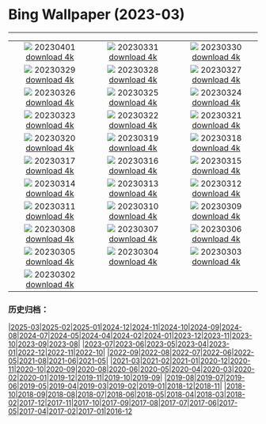 # Bing Wallpaper (2023-03)
**************
| | | |
| :----: | :----: | :----: |
| ![](https://www.bing.com/th?id=OHR.FrogMonth_IT-IT3655283450_1920x1080.jpg) 20230401 [download 4k](https://www.bing.com/th?id=OHR.FrogMonth_IT-IT3655283450_UHD.jpg) | ![](https://www.bing.com/th?id=OHR.SteyrRiver_IT-IT3416305819_1920x1080.jpg) 20230331 [download 4k](https://www.bing.com/th?id=OHR.SteyrRiver_IT-IT3416305819_UHD.jpg) | ![](https://www.bing.com/th?id=OHR.PeacockFeathers_IT-IT3031908961_1920x1080.jpg) 20230330 [download 4k](https://www.bing.com/th?id=OHR.PeacockFeathers_IT-IT3031908961_UHD.jpg) |
| ![](https://www.bing.com/th?id=OHR.NuzzleManatee_IT-IT0566309775_1920x1080.jpg) 20230329 [download 4k](https://www.bing.com/th?id=OHR.NuzzleManatee_IT-IT0566309775_UHD.jpg) | ![](https://www.bing.com/th?id=OHR.MWDolomites_IT-IT9623800923_1920x1080.jpg) 20230328 [download 4k](https://www.bing.com/th?id=OHR.MWDolomites_IT-IT9623800923_UHD.jpg) | ![](https://www.bing.com/th?id=OHR.NYCClouds_IT-IT2520444146_1920x1080.jpg) 20230327 [download 4k](https://www.bing.com/th?id=OHR.NYCClouds_IT-IT2520444146_UHD.jpg) |
| ![](https://www.bing.com/th?id=OHR.WildAnza_IT-IT5465335805_1920x1080.jpg) 20230326 [download 4k](https://www.bing.com/th?id=OHR.WildAnza_IT-IT5465335805_UHD.jpg) | ![](https://www.bing.com/th?id=OHR.BasilicaAssisi_IT-IT3784069099_1920x1080.jpg) 20230325 [download 4k](https://www.bing.com/th?id=OHR.BasilicaAssisi_IT-IT3784069099_UHD.jpg) | ![](https://www.bing.com/th?id=OHR.TeatroFenice_IT-IT3199655399_1920x1080.jpg) 20230324 [download 4k](https://www.bing.com/th?id=OHR.TeatroFenice_IT-IT3199655399_UHD.jpg) |
| ![](https://www.bing.com/th?id=OHR.CloudsPatagonia_IT-IT3153567067_1920x1080.jpg) 20230323 [download 4k](https://www.bing.com/th?id=OHR.CloudsPatagonia_IT-IT3153567067_UHD.jpg) | ![](https://www.bing.com/th?id=OHR.LakePowellAerial_IT-IT2849674803_1920x1080.jpg) 20230322 [download 4k](https://www.bing.com/th?id=OHR.LakePowellAerial_IT-IT2849674803_UHD.jpg) | ![](https://www.bing.com/th?id=OHR.ColourDay_IT-IT1156012517_1920x1080.jpg) 20230321 [download 4k](https://www.bing.com/th?id=OHR.ColourDay_IT-IT1156012517_UHD.jpg) |
| ![](https://www.bing.com/th?id=OHR.PurpleCrocus_IT-IT0814790503_1920x1080.jpg) 20230320 [download 4k](https://www.bing.com/th?id=OHR.PurpleCrocus_IT-IT0814790503_UHD.jpg) | ![](https://www.bing.com/th?id=OHR.BarnOwlWinter_IT-IT0593848383_1920x1080.jpg) 20230319 [download 4k](https://www.bing.com/th?id=OHR.BarnOwlWinter_IT-IT0593848383_UHD.jpg) | ![](https://www.bing.com/th?id=OHR.MarsTars_IT-IT0079292622_1920x1080.jpg) 20230318 [download 4k](https://www.bing.com/th?id=OHR.MarsTars_IT-IT0079292622_UHD.jpg) |
| ![](https://www.bing.com/th?id=OHR.BallyvooneyCove_IT-IT9699051533_1920x1080.jpg) 20230317 [download 4k](https://www.bing.com/th?id=OHR.BallyvooneyCove_IT-IT9699051533_UHD.jpg) | ![](https://www.bing.com/th?id=OHR.ChengduPanda_IT-IT9074507305_1920x1080.jpg) 20230316 [download 4k](https://www.bing.com/th?id=OHR.ChengduPanda_IT-IT9074507305_UHD.jpg) | ![](https://www.bing.com/th?id=OHR.AgueroSpain_IT-IT8353001148_1920x1080.jpg) 20230315 [download 4k](https://www.bing.com/th?id=OHR.AgueroSpain_IT-IT8353001148_UHD.jpg) |
| ![](https://www.bing.com/th?id=OHR.CyprusMaze_IT-IT7940627451_1920x1080.jpg) 20230314 [download 4k](https://www.bing.com/th?id=OHR.CyprusMaze_IT-IT7940627451_UHD.jpg) | ![](https://www.bing.com/th?id=OHR.Cihan_Bektas_B03_03_IT-IT7231382966_1920x1080.jpg) 20230313 [download 4k](https://www.bing.com/th?id=OHR.Cihan_Bektas_B03_03_IT-IT7231382966_UHD.jpg) | ![](https://www.bing.com/th?id=OHR.TheaterRomania_IT-IT7062207948_1920x1080.jpg) 20230312 [download 4k](https://www.bing.com/th?id=OHR.TheaterRomania_IT-IT7062207948_UHD.jpg) |
| ![](https://www.bing.com/th?id=OHR.LongWharf_IT-IT5995299794_1920x1080.jpg) 20230311 [download 4k](https://www.bing.com/th?id=OHR.LongWharf_IT-IT5995299794_UHD.jpg) | ![](https://www.bing.com/th?id=OHR.shutterstock_1344992492_IT-IT1465751252_1920x1080.jpg) 20230310 [download 4k](https://www.bing.com/th?id=OHR.shutterstock_1344992492_IT-IT1465751252_UHD.jpg) | ![](https://www.bing.com/th?id=OHR.BasilicataMatera_IT-IT9374730410_1920x1080.jpg) 20230309 [download 4k](https://www.bing.com/th?id=OHR.BasilicataMatera_IT-IT9374730410_UHD.jpg) |
| ![](https://www.bing.com/th?id=OHR.IntlWomensDayChange_IT-IT7807876001_1920x1080.jpg) 20230308 [download 4k](https://www.bing.com/th?id=OHR.IntlWomensDayChange_IT-IT7807876001_UHD.jpg) | ![](https://www.bing.com/th?id=OHR.YuanyangChina_IT-IT0293846693_1920x1080.jpg) 20230307 [download 4k](https://www.bing.com/th?id=OHR.YuanyangChina_IT-IT0293846693_UHD.jpg) | ![](https://www.bing.com/th?id=OHR.IcelandHorses_IT-IT0936310690_1920x1080.jpg) 20230306 [download 4k](https://www.bing.com/th?id=OHR.IcelandHorses_IT-IT0936310690_UHD.jpg) |
| ![](https://www.bing.com/th?id=OHR.EpidaurusGreece_IT-IT2036947217_1920x1080.jpg) 20230305 [download 4k](https://www.bing.com/th?id=OHR.EpidaurusGreece_IT-IT2036947217_UHD.jpg) | ![](https://www.bing.com/th?id=OHR.PicoVolcano_IT-IT1449882802_1920x1080.jpg) 20230304 [download 4k](https://www.bing.com/th?id=OHR.PicoVolcano_IT-IT1449882802_UHD.jpg) | ![](https://www.bing.com/th?id=OHR.OrcaNorway_IT-IT1752392287_1920x1080.jpg) 20230303 [download 4k](https://www.bing.com/th?id=OHR.OrcaNorway_IT-IT1752392287_UHD.jpg) |
| ![](https://www.bing.com/th?id=OHR.NegratinSpain_IT-IT2219466753_1920x1080.jpg) 20230302 [download 4k](https://www.bing.com/th?id=OHR.NegratinSpain_IT-IT2219466753_UHD.jpg) |  |  |

### 历史归档：

|[2025-03](bing/2025-03/2025-03.md)|[2025-02](bing/2025-02/2025-02.md)|[2025-01](bing/2025-01/2025-01.md)|[2024-12](bing/2024-12/2024-12.md)|[2024-11](bing/2024-11/2024-11.md)|[2024-10](bing/2024-10/2024-10.md)|[2024-09](bing/2024-09/2024-09.md)|[2024-08](bing/2024-08/2024-08.md)|[2024-07](bing/2024-07/2024-07.md)|[2024-05](bing/2024-05/2024-05.md)|[2024-04](bing/2024-04/2024-04.md)|[2024-02](bing/2024-02/2024-02.md)|[2024-01](bing/2024-01/2024-01.md)|[2023-12](bing/2023-12/2023-12.md)|[2023-11](bing/2023-11/2023-11.md)|[2023-10](bing/2023-10/2023-10.md)|[2023-09](bing/2023-09/2023-09.md)|[2023-08](bing/2023-08/2023-08.md)|
|[2023-07](bing/2023-07/2023-07.md)|[2023-06](bing/2023-06/2023-06.md)|[2023-05](bing/2023-05/2023-05.md)|[2023-04](bing/2023-04/2023-04.md)|[2023-01](bing/2023-01/2023-01.md)|[2022-12](bing/2022-12/2022-12.md)|[2022-11](bing/2022-11/2022-11.md)|[2022-10](bing/2022-10/2022-10.md)|
|[2022-09](bing/2022-09/2022-09.md)|[2022-08](bing/2022-08/2022-08.md)|[2022-07](bing/2022-07/2022-07.md)|[2022-06](bing/2022-06/2022-06.md)|[2022-05](bing/2022-05/2022-05.md)|[2021-08](bing/2021-08/2021-08.md)|[2021-06](bing/2021-06/2021-06.md)|[2021-05](bing/2021-05/2021-05.md)|
|[2021-03](bing/2021-03/2021-03.md)|[2021-02](bing/2021-02/2021-02.md)|[2021-01](bing/2021-01/2021-01.md)|[2020-12](bing/2020-12/2020-12.md)|[2020-11](bing/2020-11/2020-11.md)|[2020-10](bing/2020-10/2020-10.md)|[2020-09](bing/2020-09/2020-09.md)|[2020-08](bing/2020-08/2020-08.md)|[2020-06](bing/2020-06/2020-06.md)|[2020-05](bing/2020-05/2020-05.md)|[2020-04](bing/2020-04/2020-04.md)|[2020-03](bing/2020-03/2020-03.md)|[2020-02](bing/2020-02/2020-02.md)|[2020-01](bing/2020-01/2020-01.md)|[2019-12](bing/2019-12/2019-12.md)|[2019-11](bing/2019-11/2019-11.md)|[2019-10](bing/2019-10/2019-10.md)|[2019-09](bing/2019-09/2019-09.md)|
|[2019-08](bing/2019-08/2019-08.md)|[2019-07](bing/2019-07/2019-07.md)|[2019-06](bing/2019-06/2019-06.md)|[2019-05](bing/2019-05/2019-05.md)|[2019-04](bing/2019-04/2019-04.md)|[2019-03](bing/2019-03/2019-03.md)|[2019-02](bing/2019-02/2019-02.md)|[2019-01](bing/2019-01/2019-01.md)|[2018-12](bing/2018-12/2018-12.md)|[2018-11](bing/2018-11/2018-11.md)|
|[2018-10](bing/2018-10/2018-10.md)|[2018-09](bing/2018-09/2018-09.md)|[2018-08](bing/2018-08/2018-08.md)|[2018-07](bing/2018-07/2018-07.md)|[2018-06](bing/2018-06/2018-06.md)|[2018-05](bing/2018-05/2018-05.md)|[2018-04](bing/2018-04/2018-04.md)|[2018-03](bing/2018-03/2018-03.md)|[2018-02](bing/2018-02/2018-02.md)|[2017-12](bing/2017-12/2017-12.md)|[2017-11](bing/2017-11/2017-11.md)|[2017-10](bing/2017-10/2017-10.md)|[2017-09](bing/2017-09/2017-09.md)|[2017-08](bing/2017-08/2017-08.md)|[2017-07](bing/2017-07/2017-07.md)|[2017-06](bing/2017-06/2017-06.md)|[2017-05](bing/2017-05/2017-05.md)|[2017-04](bing/2017-04/2017-04.md)|[2017-02](bing/2017-02/2017-02.md)|[2017-01](bing/2017-01/2017-01.md)|[2016-12](bing/2016-12/2016-12.md)